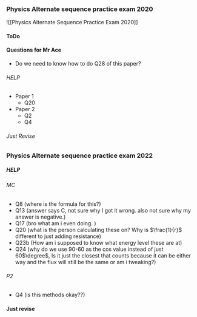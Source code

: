 ### Physics Alternate sequence practice exam 2020
![[Physics Alternate Sequence Practice Exam 2020]]
#### ToDo
#### Questions for Mr Ace
- Do we need to know how to do Q28 of this paper?
###### HELP
- Paper 1
	- Q20
- Paper 2
	- Q2
	- Q4

###### Just Revise


### Physics Alternate sequence practice exam 2022
##### HELP
###### MC
- Q8 (where is the formula for this?)
- Q13 (answer says C, not sure why I got it wrong. also not sure why my answer is negative.)
- Q17 (bro what am i even doing. )
- Q20 (what is the person calculating these on? Why is $\frac{1}{r}$ different to just adding resistance)
- Q23b (How am i supposed to know what energy level these are at)
- Q24 (why do we use 90-60 as the cos value instead of just 60$\degree$, Is it just the closest that counts because it can be either way and the flux will still be the same or am i tweaking?)

###### P2
- Q4 (is this methods okay??)
#### Just revise 


